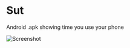 # Sut
Android .apk showing time you use your phone 

![Screenshot](https://i.imgur.com/5h4aqmM.png)
